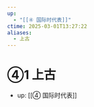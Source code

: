```yaml
---
up:
  - "[[④ 国际时代表]]"
ctime: 2025-03-01T13:27:22
aliases:
  - 上古
---
```


# ④1 上古

- up: [[④ 国际时代表]]
